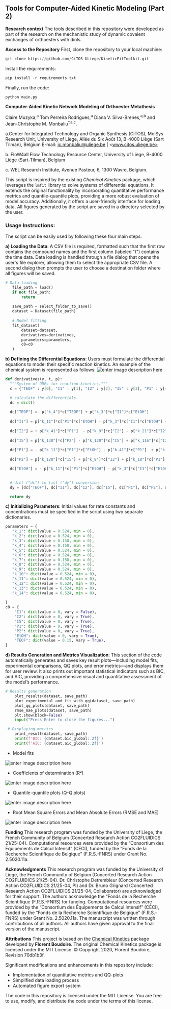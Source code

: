 ﻿**Tools for Computer-Aided Kinetic Modeling (Part 2)**
---
**Research context**
The tools described in this repository were developed as part of the research on the mechanistic study of dynamic covalent exchanges of orthoesters with diols.

**Access to the Repository**
First, clone the repository to your local machine:
```python
git clone https://github.com/CiTOS-ULiege/KineticFitToolkit.git
```
Install the requirements:
```python
pip install -r requirements.txt
```
Finally, run the code: 
```python
python main.py
```

**Computer-Aided Kinetic Network Modeling of Orthoester Metathesis**

Claire Muzyka,<sup>a</sup> Tom Perreira Rodrigues,<sup>a</sup> Diana V. Silva-Brenes,<sup>a,b</sup> and Jean-Christophe M. Monbaliu<sup>\*,a,c</sup>.

a.Center for Integrated Technology and Organic Synthesis (CiTOS), MolSys Research Unit, University of Liège, Allée du Six Août 13, B-4000 Liège (Sart Tilman), Belgium 
E-mail: <jc.monbaliu@uliege.be> | <www.citos.uliege.be>

b. FloW4all Flow Technology Resource Center, University of Liège, B-4000 Liège (Sart-Tilman), Belgium

c. WEL Research Institute, Avenue Pasteur, 6, 1300 Wavre, Belgium.

This script is inspired by the existing _Chemical Kinetics_ package, which leverages the `lmfit` library to solve systems of differential equations. It extends the original functionality by incorporating quantitative performance metrics and quantile-quantile plots, providing a more robust evaluation of model accuracy. Additionally, it offers a user-friendly interface for loading data. All figures generated by the script are saved in a directory selected by the user.

### Usage Instructions:

The script can be easily used by following these four main steps:

 **a) Loading the Data**: A CSV file is required, formatted such that the first row contains the compound names and the first column (labeled "t") contains the time data. Data loading is handled through a file dialog that opens the user's file explorer, allowing them to select the appropriate CSV file. A second dialog then prompts the user to choose a destination folder where all figures will be saved.
 ```python
 # Data loading
    file_path = load()
    if not file_path:
        return
        
    save_path = select_folder_to_save()
    dataset = Dataset(file_path)
    
    # Model fitting
    fit_dataset(
        dataset=dataset,
        derivatives=derivatives,
        parameters=parameters,
        c0=c0
    )
 ```
**b) Defining the Differential Equations**: Users must formulate the differential equations to model their specific reaction kinetics. An example of the chemical system is represented as follows: 
![enter image description here](https://lh3.googleusercontent.com/d/1Q00ySi8RQUJZcVI8eOvQCjf3ZsbI1IMS)
  ```python 
  def derivatives(y, t, p):
    """System of ODEs for reaction kinetics."""
    c = {"TEOF" : y[0], "I1" : y[1], "I2" : y[2], "I5" : y[3], "P1" : y[4], "P2" : y[5], "EtOH" : y[6]}

    # calculate the differentials
    dc = dict()
    
    dc["TEOF"] =- p["k_4"]*c["TEOF"] + p["k_3"]*c["I1"]*c["EtOH"] 
    
    dc["I1"] = p["k_11"]*c["P1"]*c["EtOH"] - p["k_3"]*c["I1"]*c["EtOH"] + p["k_8"]*c["I2"]*c["EtOH"] + p["k_4"]*c["TEOF"] - p["k_5"]*c["I1"] - p["k_7"]*c["I1"]  
    
    dc["I2"] = + p["k_41"]*c["P1"]  - p["k_9"]*c["I2"] - p["k_21"]*c["I2"] - p["k_116"]*c["I2"] + p["k_7"]*c["I1"] - p["k_8"]*c["I2"]*c["EtOH"] 
    
    dc["I5"] = p["k_130"]*c["P2"] - p["k_120"]*c["I5"] + p["k_116"]*c["I2"] 
          
    dc["P1"] = - p["k_11"]*c["P1"]*c["EtOH"] - p["k_41"]*c["P1"]  + p["k_21"]*c["I2"] - p["k_18"]*c["P1"] + p["k_5"]*c["I1"] + p["k_73"]*c["P2"]*c["EtOH"] 
    
    dc["P2"] = p["k_120"]*c["I5"] + p["k_9"]*c["I2"] + p["k_18"]*c["P1"] - p["k_73"]*c["P2"]*c["EtOH"] - p["k_130"]*c["P2"]
  
    dc["EtOH"] = - p["k_11"]*c["P1"]*c["EtOH"] - p["k_3"]*c["I1"]*c["EtOH"] + p["k_9"]*c["I2"] - p["k_8"]*c["I2"]*c["EtOH"] - p["k_73"]*c["P2"]*c["EtOH"] + p["k_18"]*c["P1"] + p["k_116"]*c["I2"] + p["k_4"]*c["TEOF"] + p["k_5"]*c["I1"] + p["k_7"]*c["I1"] 
  
       
    # dict ("dc") to list ("dy") conversion
    dy = [dc["TEOF"], dc["I1"], dc["I2"], dc["I5"], dc["P1"], dc["P2"], dc["EtOH"]]

    return dy
 ```
**c) Initializing Parameters**: Initial values for rate constants and concentrations must be specified in the script using two separate dictionaries. 
```python
parameters = {
   "k_1": dict(value = 0.524, min = 0),
   "k_2": dict(value = 0.524, min = 0),
   "k_3": dict(value = 0.158, min = 0),
   "k_4": dict(value = 0.158, min = 0),
   "k_5": dict(value = 0.524, min = 0),
   "k_6": dict(value = 0.524, min = 0),
   "k_7": dict(value = 0.158, min = 0),
   "k_8": dict(value = 0.524, min = 0),
   "k_9": dict(value = 0.524, min = 0),
   "k_10": dict(value = 0.524, min = 0),
   "k_11": dict(value = 0.524, min = 0),
   "k_12": dict(value = 0.524, min = 0),
   "k_13": dict(value = 0.524, min = 0),
   "k_14": dict(value = 0.524, min = 0),
    
}
c0 = {
    "I1": dict(value = 0, vary = False),
    "I2": dict(value = 0, vary = True),
    "I5": dict(value = 0, vary = True),
    "P1": dict(value = 0, vary = True),
    "P2": dict(value = 0, vary = True),
    "EtOH": dict(value = 0, vary = True),
    "TEOF": dict(value = 0.15, vary = True),
}
  ```
**d) Results Generation and Metrics Visualization**: This section of the code automatically generates and saves key result plots—including model fits, experimental comparisons, QQ plots, and error metrics—and displays them for user review. It also prints out important statistical indicators such as BIC, and AIC, providing a comprehensive visual and quantitative assessment of the model’s performance.
```python
# Results generation
    plot_results(dataset, save_path)
    plot_experimental_and_fit_with_qq(dataset, save_path)
    plot_qq_plots(dataset, save_path)
    rmse_mae_plots(dataset, save_path)
    plt.show(block=False)
    input("Press Enter to close the figures...")

 # Displaying metrics
    print_result(dataset, save_path)
    print(f'BIC: {dataset.bic_global:.2f}')
    print(f'AIC: {dataset.aic_global:.2f}')
```

 - Model fits

![enter image description here](https://lh3.googleusercontent.com/d/1yie4vvHYKIdRdvbEiPPifH20AJMDLKPE)
 
- Coefficients of determination (R²)

![enter image description here](https://lh3.googleusercontent.com/d/1CT2iBgCVhJ40Z-YpApZGGigvozLeJzCD)

- Quantile-quantile plots (Q-Q plots)

![enter image description here](https://lh3.googleusercontent.com/d/10X38x8fKUyYv2wPROHr1fZP87vkOv80A)


- Root Mean Square Errors and Mean Absolute Errors (RMSE and MAE)

![enter image description here](https://lh3.googleusercontent.com/d/12LBeIjikGIRQ_LtaLLz3_xtoAtZutHT5)

**Funding**
This research program was funded by the University of Liege, the French Community of Belgium (Concerted Research Action CO2FLUIDICS 21/25-04). Computational resources were provided by the “Consortium des Équipements de Calcul Intensif” (CÉCI), funded by the “Fonds de la Recherche Scientifique de Belgique” (F.R.S.-FNRS) under Grant No. 2.5020.11a. 

**Acknowledgments**
This research program was funded by the University of Liege, the French Community of Belgium (Concerted Research Action CO2FLUIDICS 21/25-04). Dr. Christophe Detrembleur (Concerted Research Action CO2FLUIDICS 21/25-04, PI) and Dr. Bruno Grignard (Concerted Research Action CO2FLUIDICS 21/25-04, Collaborator) are acknowledged for their support. The authors acknowledge the “Fonds de la Recherche Scientifique (F.R.S.-FNRS) for funding. Computational resources were provided by the “Consortium des Équipements de Calcul Intensif” (CÉCI), funded by the “Fonds de la Recherche Scientifique de Belgique” (F.R.S.-FNRS) under Grant No. 2.5020.11a. The manuscript was written through contributions of all authors. All authors have given approval to the final version of the manuscript.

**Attributions**
This project is based on the  [Chemical Kinetics](https://chemical-kinetics.readthedocs.io/en/latest/)  package developed by  **Florent Boudoire**. The original Chemical Kinetics package is licensed under the MIT License.
© Copyright 2020, Florent Boudoire, Revision 70db1b3f.

Significant modifications and enhancements in this repository include:
-   Implementation of quantitative metrics and QQ-plots
-   Simplified data loading process
-   Automated figure export system

The code in this repository is licensed under the MIT License. You are free to use, modify, and distribute the code under the terms of this license.

